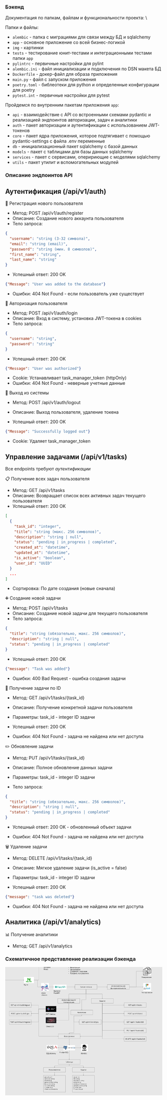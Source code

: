 ### Бэкенд

Документация по папкам, файлам и функциональности проекта: \

Папки и файлы: 
- `alembic` - папка с миграциями для связи между БД и sqlalchemy
- `app` - основное приложение со всей бизнес-логикой
- `img` - картинки
- `tests` - тестирование юнит-тестами и интеграционными тестами папки `app`
- `pylintrc` - первичные настройки для pylint
- `alembic.ini` - файл инициализации и подключения по DSN макета БД 
- `Dockerfile` - докер-файл для образа приложения
- `main.py` - файл с запуском приложения
- `poetry.toml` - библеотеки для python и определенные конфигурации для poetry
- `pytest.int` - первичные настройки для pytest

Пройдемся по внутренним пакетам приложения `app`:

- `api` - взаимодействие с API со встроенными схемами pydantic и реализацией эндпоинтов авторизации, задач и аналитики
- `auth` - пакет авторизации и аутентификации с использованием JWT-токенов
- `core` - пакет ядра приложения, которое подтягивает с помощью pydantic-settings с файла .env переменные 
- `db` - инициализационный пакет sqlalchemy с базой данных 
- `models` - пакет с таблицами для базы данных sqlalchemy
- `services` - пакет с сервисами, оперириющие с моделями sqlalchemy
- `utils` - пакет утилит и вспомогательных модулей

### Описание эндпоинтов API

## Аутентификация (/api/v1/auth)


🔐 Регистрация нового пользователя

- Метод: POST /api/v1/auth/register
- Описание: Создание нового аккаунта пользователя
- Тело запроса:

```json
{
  "username": "string (3-32 символа)",
  "email": "string (email)",
  "password": "string (мин. 8 символов)",
  "first_name": "string",
  "last_name": "string"
}
```

- Успешный ответ: 200 OK

```json
{"Message": "User was added to the database"}
```

- Ошибки: 404 Not Found - если пользователь уже существует

🔑 Авторизация пользователя

- Метод: POST /api/v1/auth/login
- Описание: Вход в систему, установка JWT-токена в cookies
- Тело запроса:

```json
{
  "username": "string",
  "password": "string"
}
```

- Успешный ответ: 200 OK

```json
{"Message": "User was authorized"}
```

- Cookie: Устанавливает task_manager_token (httpOnly)
- Ошибки: 404 Not Found - неверные учетные данные

🚪 Выход из системы

- Метод: POST /api/v1/auth/logout

- Описание: Выход пользователя, удаление токена

- Успешный ответ: 200 OK

```json
{"Message": "Successfully logged out"}
```

- Cookie: Удаляет task_manager_token

## Управление задачами (/api/v1/tasks)

Все endpoints требуют *аутентификации*

📋 Получение всех задач пользователя

- Метод: GET /api/v1/tasks
- Описание: Возвращает список всех активных задач текущего пользователя
- Успешный ответ: 200 OK

```json
[
  {
    "task_id": "integer",
    "title": "string (макс. 256 символов)",
    "description": "string | null",
    "status": "pending | in_progress | completed",
    "created_at": "datetime",
    "updated_at": "datetime", 
    "is_active": "boolean",
    "user_id": "UUID"
  }
  ...
]
```
- Сортировка: По дате создания (новые сначала)

➕ Создание новой задачи

- Метод: POST /api/v1/tasks
- Описание: Создание новой задачи для текущего пользователя
- Тело запроса:

```json
{
  "title": "string (обязательно, макс. 256 символов)",
  "description": "string | null",
  "status": "pending | in_progress | completed"
}
```
- Успешный ответ: 200 OK

```json
{"message": "Task was added"}
```
- Ошибки: 400 Bad Request - ошибка создания задачи

👀 Получение задачи по ID
- Метод: GET /api/v1/tasks/{task_id}

- Описание: Получение конкретной задачи пользователя

- Параметры: task_id - integer ID задачи

- Успешный ответ: 200 OK 

- Ошибки: 404 Not Found - задача не найдена или нет доступа


✏️ Обновление задачи
- Метод: PUT /api/v1/tasks/{task_id}

- Описание: Полное обновление данных задачи

- Параметры: task_id - integer ID задачи

- Тело запроса: 

```json
{
  "title": "string (обязательно, макс. 256 символов)",
  "description": "string | null",
  "status": "pending | in_progress | completed"
}
```

- Успешный ответ: 200 OK - обновленный объект задачи

- Ошибки: 404 Not Found - задача не найдена или нет доступа

🗑️ Удаление задачи
- Метод: DELETE /api/v1/tasks/{task_id}

- Описание: Мягкое удаление задачи (is_active = false)

- Параметры: task_id - integer ID задачи

- Успешный ответ: 200 OK

```json
{"message": "task was deleted"}
```
- Ошибки: 404 Not Found - задача не найдена или нет доступа


## Аналитика (/api/v1/analytics)

📊 Получение аналитики

- Метод: GET /api/v1/analytics

### Схематичное представление реализации бэкенда

![alt text](/backend/img/image.png)